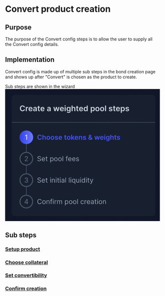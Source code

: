 # Convert product creation

## Purpose

The purpose of the Convert config steps is to allow the user to supply all the Convert config details.

## Implementation

Convert config is made up of multiple sub steps in the bond creation page and shows up after "Convert" is chosen as the product to create.

Sub steps are shown in the wizard
![](../../../../assets/balancer/wizard_steps.png)

## Sub steps

### [Setup product](steps.md#L16)

### [Choose collateral](steps.md#L29)

### [Set convertibility](steps.md#L51)

### [Confirm creation](steps.md#L65)
